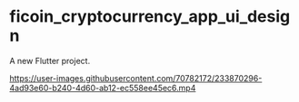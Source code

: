 # ficoin_cryptocurrency_app_ui_design

A new Flutter project.



https://user-images.githubusercontent.com/70782172/233870296-4ad93e60-b240-4d60-ab12-ec558ee45ec6.mp4


